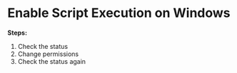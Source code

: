 # Enable Script Execution on Windows

<b>Steps:</b>

1. Check the status
2. Change permissions
3. Check the status again
